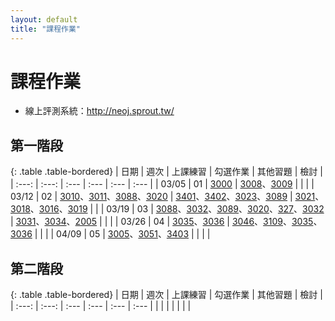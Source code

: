 ```yaml
---
layout: default
title: "課程作業"
---
```


# 課程作業

* 線上評測系統：<http://neoj.sprout.tw/>

## 第一階段

{: .table .table-bordered}
| 日期  | 週次 | 上課練習 | 勾選作業 | 其他習題 | 檢討 |
| :---: | :---: | :--- | :--- | :--- | :--- |
| 03/05 | 01 | [3000](https://neoj.sprout.tw/problem/3000/) | [3008](https://neoj.sprout.tw/problem/3008/)、[3009](https://neoj.sprout.tw/problem/3009/) |  |  |
| 03/12 | 02 | [3010](https://neoj.sprout.tw/problem/3010/)、[3011](https://neoj.sprout.tw/problem/3011/)、[3088](https://neoj.sprout.tw/problem/3088/)、[3020](https://neoj.sprout.tw/problem/3020/) | [3401](https://neoj.sprout.tw/problem/3401/)、[3402](https://neoj.sprout.tw/problem/3402/)、[3023](https://neoj.sprout.tw/problem/3023/)、[3089](https://neoj.sprout.tw/problem/3089/) | [3021](https://neoj.sprout.tw/problem/3021/)、[3018](https://neoj.sprout.tw/problem/3018/)、[3016](https://neoj.sprout.tw/problem/3016/)、[3019](https://neoj.sprout.tw/problem/3019/) |  |
| 03/19 | 03 | [3088](https://neoj.sprout.tw/problem/3088/)、[3032](https://neoj.sprout.tw/problem/3032/)、[3089](https://neoj.sprout.tw/problem/3089/)、[3020](https://neoj.sprout.tw/problem/3020/)、[327](https://neoj.sprout.tw/problem/327/)、[3032](https://neoj.sprout.tw/problem/3032/) | [3031](https://neoj.sprout.tw/problem/3031/)、[3034](https://neoj.sprout.tw/problem/3034/)、[2005](https://neoj.sprout.tw/problem/2005/) |  |  |
| 03/26 | 04 | [3035](https://neoj.sprout.tw/problem/3035)、[3036](https://neoj.sprout.tw/problem/3036) | [3046](https://neoj.sprout.tw/problem/3046)、[3109](https://neoj.sprout.tw/problem/3109)、[3035](https://neoj.sprout.tw/problem/3035)、[3036](https://neoj.sprout.tw/problem/3036) |  |  |
| 04/09 | 05 | [3005](https://neoj.sprout.tw/problem/30053051)、[3051](https://neoj.sprout.tw/problem/3051/)、[3403](https://neoj.sprout.tw/problem/3403/) |  |  |  |

## 第二階段

{: .table .table-bordered}
| 日期  | 週次 | 上課練習 | 勾選作業 | 其他習題 | 檢討 |
| :---: | :---: | :--- | :--- | :--- | :--- |
|  |  |  |  |  |  |
